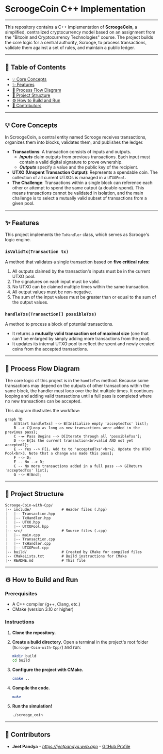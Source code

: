 # ScroogeCoin C++ Implementation

-----

This repository contains a C++ implementation of **ScroogeCoin**, a simplified, centralized cryptocurrency model based on an assignment from the "Bitcoin and Cryptocurrency Technologies" course. The project builds the core logic for a central authority, Scrooge, to process transactions, validate them against a set of rules, and maintain a public ledger.

-----

## 📜 Table of Contents

  * [💡 Core Concepts](https://www.google.com/search?q=%23-core-concepts)
  * [✨ Features](https://www.google.com/search?q=%23-features)
  * [🌊 Process Flow Diagram](https://www.google.com/search?q=%23-process-flow-diagram)
  * [📂 Project Structure](https://www.google.com/search?q=%23-project-structure)
  * [⚙️ How to Build and Run](https://www.google.com/search?q=%23%EF%B8%8F-how-to-build-and-run)
  * [🤝 Contributors](https://www.google.com/search?q=%23-contributors)

-----

## 💡 Core Concepts

In ScroogeCoin, a central entity named Scrooge receives transactions, organizes them into blocks, validates them, and publishes the ledger.

  * **Transactions**: A transaction consists of inputs and outputs.
      * ***Inputs*** claim outputs from previous transactions. Each input must contain a valid digital signature to prove ownership.
      * ***Outputs*** specify a value and the public key of the recipient.
  * **UTXO (Unspent Transaction Output)**: Represents a spendable coin. The collection of all current UTXOs is managed in a `UTXOPool`.
  * **The Challenge**: Transactions within a single block can reference each other or attempt to spend the same output (a double-spend). This means transactions cannot be validated in isolation, and the main challenge is to select a mutually valid subset of transactions from a given pool.

-----

## ✨ Features

This project implements the `TxHandler` class, which serves as Scrooge's logic engine.

### `isValidTx(Transaction tx)`

A method that validates a single transaction based on **five critical rules**:

1.  All outputs claimed by the transaction's inputs must be in the current UTXO pool.
2.  The signatures on each input must be valid.
3.  No UTXO can be claimed multiple times within the same transaction.
4.  All output values must be non-negative.
5.  The sum of the input values must be greater than or equal to the sum of the output values.

### `handleTxs(Transaction[] possibleTxs)`

A method to process a block of potential transactions.

  * It returns a **mutually valid transaction set of maximal size** (one that can't be enlarged by simply adding more transactions from the pool).
  * It updates its internal UTXO pool to reflect the spent and newly created coins from the accepted transactions.

-----

## 🌊 Process Flow Diagram

The core logic of this project is in the `handleTxs` method. Because some transactions may depend on the outputs of other transactions within the same block, the handler must loop over the list multiple times. It continues looping and adding valid transactions until a full pass is completed where no new transactions can be accepted.

This diagram illustrates the workflow:

```mermaid
graph TD
    A[Start handleTxs] --> B[Initialize empty 'acceptedTxs' list];
    B --> C{Loop as long as new transactions were added in the previous pass};
    C --► Pass Begins --> D[Iterate through all 'possibleTxs'];
    D --> E{Is the current transaction<br>valid AND not yet accepted?};
    E -- Yes --> F[1. Add tx to 'acceptedTxs'<br>2. Update the UTXO Pool<br>3. Note that a change was made this pass];
    F --> D;
    E -- No --> D;
    C -- No more transactions added in a full pass --> G[Return 'acceptedTxs' list];
    G --> H[End];
```

-----

## 📂 Project Structure

```
Scrooge-Coin-with-Cpp/
|-- include/              # Header files (.hpp)
|   |-- Transaction.hpp
|   |-- TxHandler.hpp
|   |-- UTXO.hpp
|   |-- UTXOPool.hpp
|-- src/                  # Source files (.cpp)
|   |-- main.cpp
|   |-- Transaction.cpp
|   |-- TxHandler.cpp
|   |-- UTXOPool.cpp
|-- build/                # Created by CMake for compiled files
|-- CMakeLists.txt        # Build instructions for CMake
|-- README.md             # This file
```

-----

## ⚙️ How to Build and Run

### Prerequisites

  * A C++ compiler (g++, Clang, etc.)
  * CMake (version 3.10 or higher)

### Instructions

1.  **Clone the repository.**

2.  **Create a build directory.** Open a terminal in the project's root folder (`Scrooge-Coin-with-Cpp/`) and run:

    ```bash
    mkdir build
    cd build
    ```

3.  **Configure the project with CMake.**

    ```bash
    cmake ..
    ```

4.  **Compile the code.**

    ```bash
    make
    ```

5.  **Run the simulation\!**

    ```bash
    ./scrooge_coin
    ```

-----

## 🤝 Contributors

  * **Jeet Pandya** - *https://jeetpandya.web.app* - [GitHub Profile](https://www.google.com/search?q=https://github.com/JEET090806)
